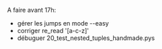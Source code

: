 A faire avant 17h:

- gérer les jumps en mode --easy
- corriger re_read '[a-c-z]'
- débuguer 20_test_nested_tuples_handmade.pys
